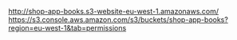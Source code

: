 http://shop-app-books.s3-website-eu-west-1.amazonaws.com/
https://s3.console.aws.amazon.com/s3/buckets/shop-app-books?region=eu-west-1&tab=permissions
